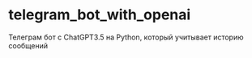 # telegram_bot_with_openai
Телеграм бот с ChatGPT3.5 на Python, который учитывает историю сообщений
